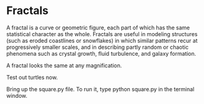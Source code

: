 # Fractals
A fractal is a curve or geometric figure, each part of which has the same statistical character as the whole. 
Fractals are useful in modeling structures (such as eroded coastlines or snowflakes) in which similar patterns recur at 
progressively smaller scales, 
and in describing partly random or chaotic phenomena such as crystal growth, fluid turbulence, and galaxy formation.

A fractal looks the same at any magnification.

Test out turtles now. 

Bring up the square.py file.
To run it, type python square.py in the terminal window.

